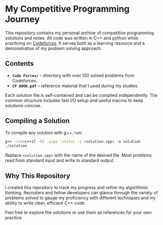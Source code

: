 # My Competitive Programming Journey

This repository contains my personal archive of competitive programming solutions and notes. All code was written in C++ and python while practicing on [Codeforces](https://codeforces.com/profile/ruhittanvir14). It serves both as a learning resource and a demonstration of my problem solving approach.

## Contents

- **`Code Forces/`** – directory with over 120 solved problems from Codeforces.
- **`CP BOOK.pdf`** – reference material that I used during my studies.

Each solution file is self‑contained and can be compiled independently. The common structure includes fast I/O setup and useful macros to keep solutions concise.

## Compiling a Solution

To compile any solution with g++, run:

```bash
g++ -std=c++17 -O2 -pipe -static -s <solution.cpp> -o solution
./solution
```

Replace `<solution.cpp>` with the name of the desired file. Most problems read from standard input and write to standard output.

## Why This Repository

I created this repository to track my progress and refine my algorithmic thinking. Recruiters and fellow developers can glance through the variety of problems solved to gauge my proficiency with different techniques and my ability to write clear, efficient C++ code.

Feel free to explore the solutions or use them as references for your own practice.
